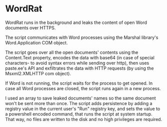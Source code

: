 # WordRat

WordRat runs in the background and leaks the content of open Word documents over HTTPS.

The script communicates with Word processes using the Marshal library's Word.Application COM object.

The script goes over all the open documents' contents using the Content.Text property, encodes the data with base64 (in case of special characters- to avoid syntax errors while sending over http), then uses paste.ee's API and exfiltrates the data with HTTP requests (by using the Msxml2.XMLHTTP com object). 

If Word is not running, the script waits for the process to get opened.
In case all Word processes are closed, the script runs again in a new process.  

I used an array to save leaked documents' names so the same document won't be sent more than once.
The script adds persistence by adding a registry value in the current user's "Run" registry key, and sets the value to a powershell encoded command, that runs the script at system startup. That way, no files are written to the disk and no high privileges are required.
